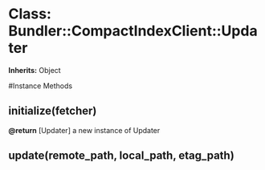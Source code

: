 # Class: Bundler::CompactIndexClient::Updater
**Inherits:** Object
    




#Instance Methods
## initialize(fetcher) [](#method-i-initialize)

**@return** [Updater] a new instance of Updater

## update(remote_path, local_path, etag_path) [](#method-i-update)

